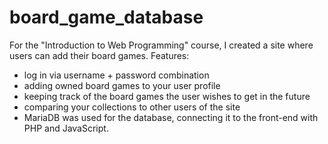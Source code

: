 # board_game_database

For the "Introduction to Web Programming" course, I created a site where users can add their board games.
Features:
 - log in via username + password combination
 - adding owned board games to your user profile
 - keeping track of the board games the user wishes to get in the future
 - comparing your collections to other users of the site
 - MariaDB was used for the database, connecting it to the front-end with PHP and JavaScript.
